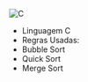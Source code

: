 ![C](https://github.com/user-attachments/assets/ce721359-005f-43f1-8e8b-95d18843d949)
- Linguagem C
- Regras Usadas:
- Bubble Sort
- Quick Sort
- Merge Sort
